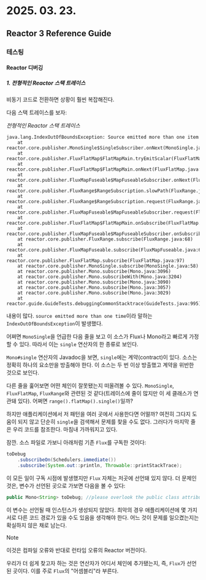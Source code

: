 # 2025. 03. 23.

## Reactor 3 Reference Guide

### 테스팅

#### Reactor 디버깅

##### 1. 전형적인 Reactor 스택 트레이스

비동기 코드로 전환하면 상황이 훨씬 복잡해진다.

다음 스택 트레이스를 보자:

*전형적인 Reactor 스택 트레이스*

```
java.lang.IndexOutOfBoundsException: Source emitted more than one item
    at reactor.core.publisher.MonoSingle$SingleSubscriber.onNext(MonoSingle.java:129)
    at reactor.core.publisher.FluxFlatMap$FlatMapMain.tryEmitScalar(FluxFlatMap.java:445)
    at reactor.core.publisher.FluxFlatMap$FlatMapMain.onNext(FluxFlatMap.java:379)
    at reactor.core.publisher.FluxMapFuseable$MapFuseableSubscriber.onNext(FluxMapFuseable.java:121)
    at reactor.core.publisher.FluxRange$RangeSubscription.slowPath(FluxRange.java:154)
    at reactor.core.publisher.FluxRange$RangeSubscription.request(FluxRange.java:109)
    at reactor.core.publisher.FluxMapFuseable$MapFuseableSubscriber.request(FluxMapFuseable.java:162)
    at reactor.core.publisher.FluxFlatMap$FlatMapMain.onSubscribe(FluxFlatMap.java:332)
    at reactor.core.publisher.FluxMapFuseable$MapFuseableSubscriber.onSubscribe(FluxMapFuseable.java:90)
    at reactor.core.publisher.FluxRange.subscribe(FluxRange.java:68)
    at reactor.core.publisher.FluxMapFuseable.subscribe(FluxMapFuseable.java:63)
    at reactor.core.publisher.FluxFlatMap.subscribe(FluxFlatMap.java:97)
    at reactor.core.publisher.MonoSingle.subscribe(MonoSingle.java:58)
    at reactor.core.publisher.Mono.subscribe(Mono.java:3096)
    at reactor.core.publisher.Mono.subscribeWith(Mono.java:3204)
    at reactor.core.publisher.Mono.subscribe(Mono.java:3090)
    at reactor.core.publisher.Mono.subscribe(Mono.java:3057)
    at reactor.core.publisher.Mono.subscribe(Mono.java:3029)
    at reactor.guide.GuideTests.debuggingCommonStacktrace(GuideTests.java:995)
```

내용이 많다. `source emitted more than one time`이라 말하는 `IndexOutOfBoundsException`이 발생했다.

어쩌면 `MonoSingle`을 언급한 다음 줄을 보고 이 소스가 Flux나 Mono라고 빠르게 가정할 수 있다. 따라서 이는 `single` 연산자의 한 종류로 보인다.

`Mono#single` 연산자의 Javadoc을 보면, `single`에는 계약(contract)이 있다. 소스는 정확히 하나의 요소만을 방출해야 한다. 이 소스는 두 번 이상 방출했고 계약을 위반한 것으로 보인다.

다른 줄을 훑어보면 어떤 체인이 잘못됐는지 떠올려볼 수 있다. `MonoSingle`, `FluxFlatMap`, `FluxRange`와 관련된 것 같다(트레이스에 줄이 많지만 이 세 클래스가 연관돼 있다). 어쩌면 `range().flatMap().single()`일까?

하지만 애플리케이션에서 저 패턴을 여러 곳에서 사용한다면 어떨까? 여전히 그다지 도움이 되지 않고 단순히 `single`을 검색해서 문제를 찾을 수도 없다. 그러다가 마지막 줄은 우리 코드를 참조한다. 마침내 가까워지고 있다.

잠깐. 소스 파일로 가보니 아래처럼 기존 `Flux`를 구독한 것이다:

```java
toDebug
    .subscribeOn(Schedulers.immediate())
    .subscribe(System.out::println, Throwable::printStackTrace);
```

이 모든 일이 구독 시점에 발생했지만 `Flux` 자체는 저곳에 선언돼 있지 않다. 더 문제인 것은, 변수가 선언된 곳으로 가보면 다음을 볼 수 있다:

```java
public Mono<String> toDebug; //please overlook the public class attribute
```

이 변수는 선언될 때 인스턴스가 생성되지 않았다. 최악의 경우 애플리케이션에 몇 가지 서로 다른 코드 경로가 있을 수도 있음을 생각해야 한다. 어느 것이 문제를 일으켰는지는 확실하지 않은 채로 남는다.

> [!NOTE]
>
> 이것은 컴파일 오류와 반대로 런타임 오류의 Reactor 버전이다.

우리가 더 쉽게 찾고자 하는 것은 연산자가 어디서 체인에 추가됐는지, 즉, `Flux`가 선언된 곳이다. 이를 주로 `Flux`의 "어셈블리"라 부른다.

